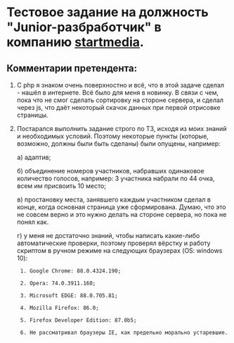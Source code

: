 # Тестовое задание на должность "Junior-разбработчик" в компанию [startmedia](https://startmedia.pro).
## Комментарии претендента:
1. C php я знаком очень поверхностно и всё, что в этой задаче сделал - нашёл в интернете. Всё было для меня в новинку. В связи с чем, пока что не смог сделать сортировку на стороне сервера, и сделал через js, что даёт некоторый скачок данных при первой отрисовке страницы.
2. Постарался выполнить задание строго по ТЗ, исходя из моих знаний и необходимых условий. Поэтому некоторые пункты (которые, возможно, должны были быть сделаны) были опущены, например:

    а) адаптив;

    б) объединение номеров участников, набравших одинаковое количество голосов, например: 3 участника набрали по 44 очка, всем им присвоить 10 место;

    в) простановку места, занявшего каждым участником сделал в конце, когда основная страница уже сформирована. Думаю, что это не совсем верно и это нужно делать на стороне сервера, но пока не понял как.

    г) у меня не достаточно знаний, чтобы написать какие-либо автоматические проверки, поэтому проверял вёрстку и работу скриптом в ручном режиме на следующих браузерах (OS: windows 10):

        1. Google Chrome: 88.0.4324.190;

        2. Opera: 74.0.3911.160;

        3. Microsoft EDGE: 88.0.705.81;

        4. Mozilla Firefox: 86.0;

        5. Firefox Developer Edition: 87.0b5;

        6. Не рассматривал браузеры IE, как предельно морально устаревшие.
